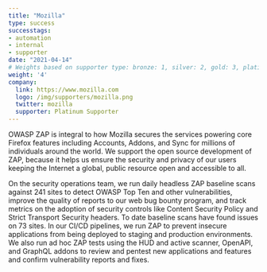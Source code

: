 ```yaml
---
title: "Mozilla"
type: success
successtags:
- automation
- internal
- supporter
date: "2021-04-14"
# Weights based on supporter type: bronze: 1, silver: 2, gold: 3, platinum: 4 
weight: '4'
company:
  link: https://www.mozilla.com
  logo: /img/supporters/mozilla.png
  twitter: mozilla
  supporter: Platinum Supporter
---
```


OWASP ZAP is integral to how Mozilla secures the services powering core Firefox features including Accounts, Addons, and Sync for millions of individuals around the world. We support the  open source development of ZAP, because it helps us ensure the security and privacy of our users keeping the Internet a global, public resource open and accessible to all.

On the security operations team, we run daily headless ZAP baseline scans against 241 sites to detect OWASP Top Ten and other vulnerabilities, improve the quality of reports to our web bug bounty program, and track metrics on the adoption of security controls like Content Security Policy and Strict Transport Security headers. To date baseline scans have found issues on 73 sites. In our CI/CD pipelines, we run ZAP to prevent insecure applications from being deployed to staging and production environments. We also run ad hoc ZAP tests using the HUD and active scanner, OpenAPI, and GraphQL addons to review and pentest new applications and features and confirm vulnerability reports and fixes.
